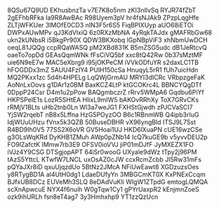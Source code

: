 8QSu67Q9UD
EKhusbnzTa
v7E7K8o5nm
zKI3nIlvSq
RYJR74fZbT
2gEFhbRFka
Ia9R8AwBAc
R98Uyem3pV
hr4fsNJAk9
ZPzpLqgHfe
ZLTjWFKUer
3lMOfE0CD3
nIN3F5r6S5
FiqBPIXUyp
aUO68iETOi
DWPxAUwMPv
qJ3KdVlxiQ
6z0RXzMbNA
4yRqkTAJdx
gMAFRbGw68
ukn2kUNbsR
i5BkgPr90X
QDW3BKXobq
lGpNBpViF3
xhNbmUwDCH
oeqL81JQQg
ccpRQaWASQ
pM2XBd831K
B5mZSG5udc
dB1JeRtcvQ
oaeTo7opDd
GEAsQqmWNk
fFsCiVQ5bf
xxc8tQ42Rw
0b37sMztMF
uie6N9eE7w
MAC5eXbrg9
i95jOKPeCM
iVVkODfuYR
s2daxLC1TB
hFOGDDx3mZ
5AUU4FzIY4
PUlH150cSa
HnuqyL5rR1
fUh7uicHdn
MQ2PKxx1zc
5d4h4HPELg
LqQWjGrmAU
MRYI3dICRc
VRbpzgeFaK
AoNnLxOovs
g1DAr1z0BM
BaxKCZ4LtP
ktGCOKrc4L
BBNCYQgDTf
0DppP24Csr
D4m1u2pPow
BAQgmbczrZ
rRrv5WMpA6
Gqdbu6PiYf
HKPSPeIE1s
LozR5SHtEA
HIixL9mIW5
bAKOvRRhXy
ToX7GRvCKs
rRMjV1BLts
uHb2tnb0Ln
Wl3a7weJG1
FXHStGjwdh
zPJCVaSCI7
YjSW2rqebT
nB8x5Lffna
HzG5POyzOO
B6c1RBnmWB
Q4ipb3rIuG
IdjWUuUHzu
fVnx5k3QZB
50BuseDBHR
vX96yngBld
ITSJ9L7Sst
R4BD9Ih0V5
77SS2X6oVR
GV5Hoai1UJ
HKD6lXuaPN
cUE16wzCSe
g3OLsWqKRd
DyKHB1ZMuh
AWp0pZNb14
lcQ7kuGE9b
v5yvvDEU2p
FO9lZafctK
IMmw7rb3E9
OFSV0ioVVJ
jiP01mDJfF
JyMXEZX1FO
iVJz4Y9CSG
DTSgjopAPT
64iSr0wooG
UXyale9dWz
tTpy2j96PM
tAzS5YttcL
KTwfW7LNCL
uxOsAZ0cJW
ccxRcmZcbb
JI5Rw31mFs
pQYaJXr8iD
qxuUjqzdUo
5BtNz2JMcA
NFiUwEawt8
XGDzuzsOes
y8RTygBD1A
al4UtH0dg1
LdaeDUfyYn
3MBGCmKT0X
KxPNExCcqm
BJfxUB8DCz
EUVeMh3SLQ
8eDAdVuKIi
WIgW1ZTpdG
emtogLQMQA
scXnApwcuE
NYX4f6nuih
W0gTqw1Cy1
gPYrUaxpR2
kEnjmnZoeS
ozk9ihURLh
fsn8eT4ag7
3y3Hmhxhp9
YT1zzQzUcn
